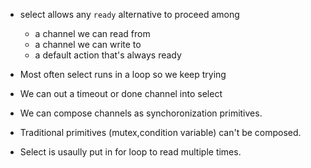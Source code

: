 
- select allows any ``ready`` alternative to proceed among
    - a channel we can read from
    - a channel we can write to
    - a default action that's always ready

- Most often select runs in a loop so we keep trying 

- We can out a timeout or done channel into select

- We can compose channels as synchoronization primitives.
- Traditional primitives (mutex,condition variable) can't be composed.

- Select is usaully put in for loop to read multiple times.